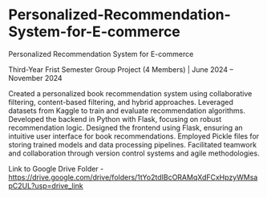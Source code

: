# Personalized-Recommendation-System-for-E-commerce
Personalized Recommendation System for E-commerce

Third-Year Frist Semester Group Project (4 Members) | June 2024 – November 2024

Created a personalized book recommendation system using collaborative filtering, content-based filtering, and hybrid approaches.
Leveraged datasets from Kaggle to train and evaluate recommendation algorithms.
Developed the backend in Python with Flask, focusing on robust recommendation logic.
Designed the frontend using Flask, ensuring an intuitive user interface for book recommendations.
Employed Pickle files for storing trained models and data processing pipelines.
Facilitated teamwork and collaboration through version control systems and agile methodologies.


Link to Google Drive Folder - https://drive.google.com/drive/folders/1tYo2tdIBcORAMqXdFCxHpzyWMsapC2UL?usp=drive_link
